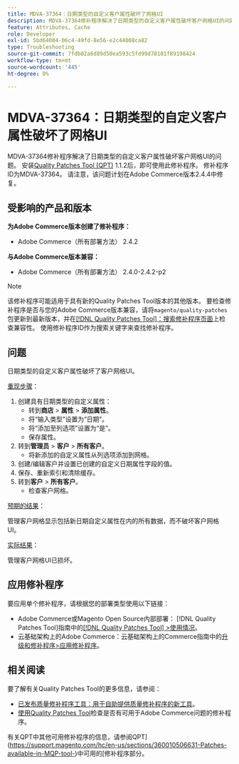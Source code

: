 ```yaml
---
title: MDVA-37364：日期类型的自定义客户属性破坏了网格UI
description: MDVA-37364修补程序解决了日期类型的自定义客户属性破坏客户网格UI的问题。 安装[Quality Patches Tool (QPT)](https://experienceleague.adobe.com/en/docs/commerce-operations/tools/quality-patches-tool/quality-patches-tool-to-self-serve-quality-patches) 1.1.2后，即可使用此修补程序。 修补程序ID为MDVA-37364。 请注意，该问题计划在Adobe Commerce版本2.4.4中修复。
feature: Attributes, Cache
role: Developer
exl-id: 5bd64004-06c4-49fd-8e56-e2c44008ca82
type: Troubleshooting
source-git-commit: 7fdb02a6d89d50ea593c5fd99d78101f89198424
workflow-type: tm+mt
source-wordcount: '445'
ht-degree: 0%

---
```


# MDVA-37364：日期类型的自定义客户属性破坏了网格UI

MDVA-37364修补程序解决了日期类型的自定义客户属性破坏客户网格UI的问题。 安装[Quality Patches Tool (QPT)](https://experienceleague.adobe.com/en/docs/commerce-operations/tools/quality-patches-tool/quality-patches-tool-to-self-serve-quality-patches) 1.1.2后，即可使用此修补程序。 修补程序ID为MDVA-37364。 请注意，该问题计划在Adobe Commerce版本2.4.4中修复。

## 受影响的产品和版本

**为Adobe Commerce版本创建了修补程序：**

* Adobe Commerce（所有部署方法） 2.4.2

**与Adobe Commerce版本兼容：**

* Adobe Commerce（所有部署方法） 2.4.0-2.4.2-p2

>[!NOTE]
>
>该修补程序可能适用于具有新的Quality Patches Tool版本的其他版本。 要检查修补程序是否与您的Adobe Commerce版本兼容，请将`magento/quality-patches`包更新到最新版本，并在[[!DNL Quality Patches Tool]：搜索修补程序页面](https://experienceleague.adobe.com/en/docs/commerce-operations/tools/quality-patches-tool/quality-patches-tool-to-self-serve-quality-patches)上检查兼容性。 使用修补程序ID作为搜索关键字来查找修补程序。

## 问题

日期类型的自定义客户属性破坏了客户网格UI。

<u>重现步骤</u>：

1. 创建具有日期类型的自定义属性：
   * 转到&#x200B;**商店** > **属性** > **添加属性**。
   * 将“输入类型”设置为“日期”。
   * 将“添加至列选项”设置为“是”。
   * 保存属性。
1. 转到&#x200B;**管理员** > **客户** > **所有客户**。
   * 将新添加的自定义属性从列选项添加到网格。
1. 创建/编辑客户并设置已创建的自定义日期属性字段的值。
1. 保存、重新索引和清除缓存。
1. 转到&#x200B;**客户** > **所有客户**。
   * 检查客户网格。

<u>预期的结果</u>：

管理客户网格显示包括新日期自定义属性在内的所有数据，而不破坏客户网格UI。

<u>实际结果</u>：

管理客户网格UI已损坏。

## 应用修补程序

要应用单个修补程序，请根据您的部署类型使用以下链接：

* Adobe Commerce或Magento Open Source内部部署： [!DNL Quality Patches Tool]指南中的[[!DNL Quality Patches Tool] >使用情况](/help/tools/quality-patches-tool/usage.md)。
* 云基础架构上的Adobe Commerce：云基础架构上的Commerce指南中的[升级和修补程序>应用修补程序](https://experienceleague.adobe.com/docs/commerce-cloud-service/user-guide/develop/upgrade/apply-patches.html)。

## 相关阅读

要了解有关Quality Patches Tool的更多信息，请参阅：

* [已发布质量修补程序工具：用于自助提供质量修补程序的新工具](https://experienceleague.adobe.com/en/docs/commerce-operations/tools/quality-patches-tool/quality-patches-tool-to-self-serve-quality-patches)。
* [使用Quality Patches Tool](/help/tools/quality-patches-tool/patches-available-in-qpt/check-patch-for-magento-issue-with-magento-quality-patches.md)检查是否有可用于Adobe Commerce问题的修补程序。

有关QPT中其他可用修补程序的信息，请参阅QPT](https://support.magento.com/hc/en-us/sections/360010506631-Patches-available-in-MQP-tool-)中可用的[修补程序部分。
